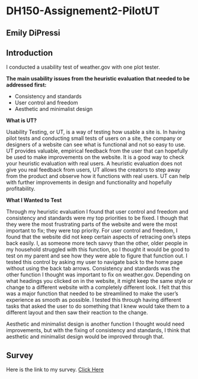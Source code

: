 # DH150-Assignement2-PilotUT
## Emily DiPressi 


## Introduction
I conducted a usability test of weather.gov with one plot tester. 

**The main usability issues from the heuristic evaluation that needed to be addressed first:** 
* Consistency and standards
* User control and freedom
* Aesthetic and minimalist design 

**What is UT?**

Usability Testing, or UT, is a way of testing how usable a site is. In having pilot tests and conducting small tests of users on a site, the company or designers of a website can see what is functional and not so easy to use. UT provides valuable, empirical feedback from the user that can hopefully be used to make improvements on the website. It is a good way to check your heuristic evaluation with real users. A heuristic evaluation does not give you real feedback from users, UT allows the creators to step away from the product and observe how it functions with real users. UT can help with further improvements in design and functionality and hopefully profitability.

**What I Wanted to Test**

Through my heuristic evaluation I found that user control and freedom and consistency and standards were my top priorities to be fixed. I though that they were the most frustrating parts of the website and were the most important to fix; they were top priority. For user control and freedom, I found that the website did not keep certain aspects of retracing one’s steps back easily. I, as someone more tech savvy than the other, older people in my household struggled with this function, so I thought it would be good to test on my parent and see how they were able to figure that function out. I tested this control by asking my user to navigate back to the home page without using the back tab arrows. Consistency and standards was the other function I thought was important to fix on weather.gov. Depending on what headings you clicked on in the website, it might keep the same style or change to a different website with a completely different look. I felt that this was a major function that needed to be streamlined to make the user’s experience as smooth as possible. I tested this through having different tasks that asked the user to do something that I knew would take them to a different layout and then saw their reaction to the change.

Aesthetic and minimalist design is another function I thought would need improvements, but with the fixing of consistency and standards, I think that aesthetic and minimalist design would be improved through that. 

## Survey

Here is the link to my survey. [Click Here]( https://forms.gle/uNzmPYgLFfsB7oBJ6)
